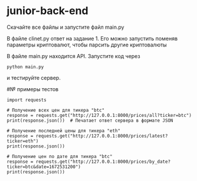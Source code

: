 # junior-back-end

Скачайте все файлы и запустите файл main.py

В файле clinet.py ответ на задание 1. Его можно запустить поменяв параметры криптовалют, чтобы парсить другие криптовалюты

В файле main.py находится API. Запустите код через 
```
python main.py
```
и тестируйте сервер. 

#№ примеры тестов
```
import requests

# Получение всех цен для тикера "btc"
response = requests.get("http://127.0.0.1:8000/prices/all?ticker=btc")
print(response.json())  # Печатает ответ сервера в формате JSON

# Получение последней цены для тикера "eth"
response = requests.get("http://127.0.0.1:8000/prices/latest?ticker=eth")
print(response.json())

# Получение цен по дате для тикера "btc"
response = requests.get("http://127.0.0.1:8000/prices/by_date?ticker=btc&date=1672531200")
print(response.json())
```
